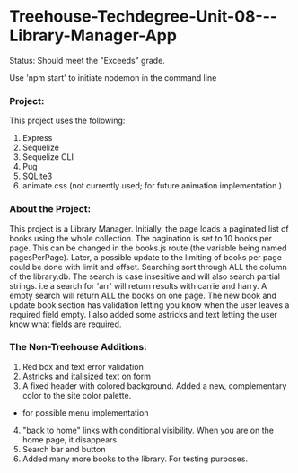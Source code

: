 # Treehouse-Techdegree-Unit-08---Library-Manager-App
Status: Should meet the "Exceeds" grade.

Use 'npm start' to initiate nodemon in the command line

### Project:
This project uses the following:
1) Express
2) Sequelize
3) Sequelize CLI
4) Pug
5) SQLite3
6) animate.css (not currently used; for future animation implementation.)

### About the Project:
This project is a Library Manager.  Initially, the page loads a paginated list of books using the whole collection.  The pagination is set to 10 books per page.  This can be changed in the books.js route (the variable being named pagesPerPage).  Later, a possible update to the limiting of books per page could be done with limit and offset.  Searching sort through ALL the column of the library.db.  The search is case insesitive and will also search partial strings.  i.e a search for 'arr' will return results with carrie and harry.  A empty search will return ALL the books on one page.  The new book and update book section has validation letting you know when the user leaves a required field empty.  I also added some astricks and text letting the user know what fields are required.

### The Non-Treehouse Additions:
1) Red box and text error validation
2) Astricks and italisized text on form
3) A fixed header with colored background.  Added a new, complementary color to the site color palette.
  * for possible menu implementation
4) "back to home" links with conditional visibility. When you are on the home page, it disappears.
5) Search bar and button
6) Added many more books to the library.  For testing purposes.
